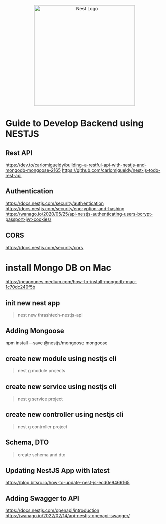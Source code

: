 <p align="center">
  <a href="http://nestjs.com/" target="blank"><img src="https://nestjs.com/img/logo_text.svg" width="320" alt="Nest Logo" /></a>
</p>

[circleci-image]: https://img.shields.io/circleci/build/github/nestjs/nest/master?token=abc123def456
[circleci-url]: https://circleci.com/gh/nestjs/nest

# Guide to Develop Backend using NESTJS

## Rest API
https://dev.to/carlomigueldy/building-a-restful-api-with-nestjs-and-mongodb-mongoose-2165
https://github.com/carlomigueldy/nest-js-todo-rest-api

## Authentication
https://docs.nestjs.com/security/authentication
https://docs.nestjs.com/security/encryption-and-hashing
https://wanago.io/2020/05/25/api-nestjs-authenticating-users-bcrypt-passport-jwt-cookies/

## CORS
https://docs.nestjs.com/security/cors

# install Mongo DB on Mac
https://peaonunes.medium.com/how-to-install-mongodb-mac-1c70dc240f5b

## init new nest app
> nest new thrashtech-nestjs-api

## Adding Mongoose
npm install --save @nestjs/mongoose mongoose

## create new module using nestjs cli
> nest g module projects
<!-- Using alias: nest g mo Todo -->

## create new service using nestjs cli
> nest g service project
<!-- Using alias: nest g s Todo -->

## create new controller using nestjs cli
> nest g controller project 
<!-- Using alias: nest g co Todo  -->

## Schema, DTO
> create schema and dto 

## Updating NestJS App with latest
https://blog.bitsrc.io/how-to-update-nest-js-ecd0e9466165

## Adding Swagger to API
https://docs.nestjs.com/openapi/introduction
https://wanago.io/2022/02/14/api-nestjs-openapi-swagger/